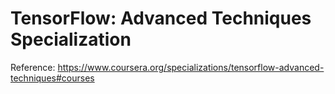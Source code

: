 # TensorFlow: Advanced Techniques Specialization

Reference: https://www.coursera.org/specializations/tensorflow-advanced-techniques#courses

